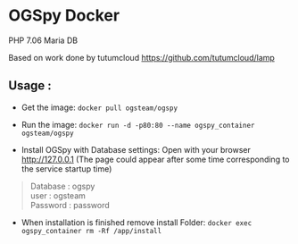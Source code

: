 # OGSpy Docker

PHP 7.06 Maria DB

Based on work done by tutumcloud
https://github.com/tutumcloud/lamp

## Usage :

-  Get the image:
  `docker pull ogsteam/ogspy`

-  Run the image:
  `docker run -d -p80:80 --name ogspy_container ogsteam/ogspy`

-  Install OGSpy with Database settings:
  Open with your browser http://127.0.0.1 (The page could appear after some time corresponding to the service startup time)

  >Database : ogspy  
  >user : ogsteam  
  >Password : password

-  When installation is finished remove install Folder:
  `docker exec ogspy_container rm -Rf /app/install`
